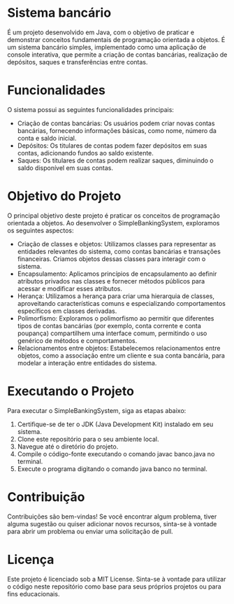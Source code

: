 # Sistema bancário
É um projeto desenvolvido em Java, com o objetivo de praticar e demonstrar conceitos fundamentais de programação orientada a objetos. É um sistema bancário simples, implementado como uma aplicação de console interativa, que permite a criação de contas bancárias, realização de depósitos, saques e transferências entre contas.

# Funcionalidades
O sistema possui as seguintes funcionalidades principais:

- Criação de contas bancárias: Os usuários podem criar novas contas bancárias, fornecendo informações básicas, como nome, número da conta e saldo inicial.
- Depósitos: Os titulares de contas podem fazer depósitos em suas contas, adicionando fundos ao saldo existente.
- Saques: Os titulares de contas podem realizar saques, diminuindo o saldo disponível em suas contas.

# Objetivo do Projeto
O principal objetivo deste projeto é praticar os conceitos de programação orientada a objetos. Ao desenvolver o SimpleBankingSystem, exploramos os seguintes aspectos:

- Criação de classes e objetos: Utilizamos classes para representar as entidades relevantes do sistema, como contas bancárias e transações financeiras. Criamos objetos dessas classes para interagir com o sistema.
- Encapsulamento: Aplicamos princípios de encapsulamento ao definir atributos privados nas classes e fornecer métodos públicos para acessar e modificar esses atributos.
- Herança: Utilizamos a herança para criar uma hierarquia de classes, aproveitando características comuns e especializando comportamentos específicos em classes derivadas.
- Polimorfismo: Exploramos o polimorfismo ao permitir que diferentes tipos de contas bancárias (por exemplo, conta corrente e conta poupança) compartilhem uma interface comum, permitindo o uso genérico de métodos e comportamentos.
- Relacionamentos entre objetos: Estabelecemos relacionamentos entre objetos, como a associação entre um cliente e sua conta bancária, para modelar a interação entre entidades do sistema.

# Executando o Projeto
Para executar o SimpleBankingSystem, siga as etapas abaixo:

1. Certifique-se de ter o JDK (Java Development Kit) instalado em seu sistema.
2. Clone este repositório para o seu ambiente local.
3. Navegue até o diretório do projeto.
4. Compile o código-fonte executando o comando javac banco.java no terminal.
5. Execute o programa digitando o comando java banco no terminal.

# Contribuição
Contribuições são bem-vindas! Se você encontrar algum problema, tiver alguma sugestão ou quiser adicionar novos recursos, sinta-se à vontade para abrir um problema ou enviar uma solicitação de pull.

# Licença
Este projeto é licenciado sob a MIT License. Sinta-se à vontade para utilizar o código neste repositório como base para seus próprios projetos ou para fins educacionais.
